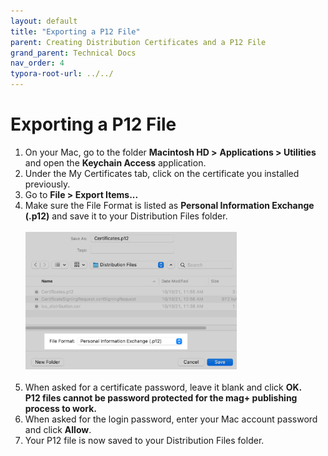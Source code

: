 ```yaml
---
layout: default
title: "Exporting a P12 File"
parent: Creating Distribution Certificates and a P12 File
grand_parent: Technical Docs
nav_order: 4
typora-root-url: ../../
---
```


# Exporting a P12 File

1. On your Mac, go to the folder **Macintosh HD >** **Applications > Utilities** and open the **Keychain Access** application.
2. Under the My Certificates tab, click on the certificate you installed previously.
3. Go to **File > Export Items...**
4. Make sure the File Format is listed as **Personal Information Exchange (.p12)** and save it to your Distribution Files folder.<br /><br />
   <img src="/files/images/export-p12-file.png" alt="export-p12-file" style="zoom: 33%;" /> <br /><br />
5. When asked for a certificate password, leave it blank and click **OK.**<br /> **P12 files cannot be password protected for the mag+ publishing process to work.**
6. When asked for the login password, enter your Mac account password and click **Allow**.
7. Your P12 file is now saved to your Distribution Files folder.
